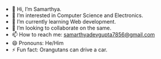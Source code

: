 - 👋 Hi, I’m Samarthya.
- 👀 I’m interested in Computer Science and Electronics.
- 🌱 I’m currently learning Web development.
- 💞️ I’m looking to collaborate on the same.
- 📫 How to reach me: samarthyadevgupta7856@gmail.com
- 😄 Pronouns: He/Him
- ⚡ Fun fact: Orangutans can drive a car.

<!---
SamarthyaOfficial/SamarthyaOfficial is a ✨ special ✨ repository because its `README.md` (this file) appears on your GitHub profile.
You can click the Preview link to take a look at your changes.
--->
